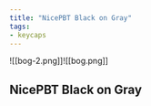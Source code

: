 ```yaml
---
title: "NicePBT Black on Gray"
tags:
- keycaps 
---
```


![[bog-2.png]]![[bog.png]]

## NicePBT Black on Gray
